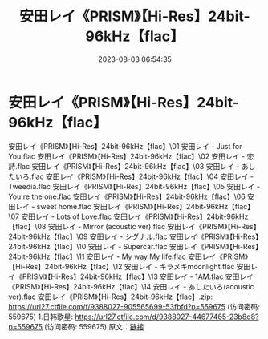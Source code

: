 ﻿---
title: 安田レイ《PRISM》【Hi-Res】24bit-96kHz【flac】
date: 2023-08-03 06:54:35
categories: 外语音乐
tags: 外语音乐
---
# 安田レイ《PRISM》【Hi-Res】24bit-96kHz【flac】

安田レイ《PRISM》【Hi-Res】24bit-96kHz【flac】\01
安田レイ - Just for You.flac
安田レイ《PRISM》【Hi-Res】24bit-96kHz【flac】\02 安田レイ - 恋詩.flac
安田レイ《PRISM》【Hi-Res】24bit-96kHz【flac】\03 安田レイ - あしたいろ.flac
安田レイ《PRISM》【Hi-Res】24bit-96kHz【flac】\04 安田レイ - Tweedia.flac
安田レイ《PRISM》【Hi-Res】24bit-96kHz【flac】\05 安田レイ - You're the
one.flac
安田レイ《PRISM》【Hi-Res】24bit-96kHz【flac】\06 安田レイ - sweet
home.flac
安田レイ《PRISM》【Hi-Res】24bit-96kHz【flac】\07 安田レイ - Lots of
Love.flac
安田レイ《PRISM》【Hi-Res】24bit-96kHz【flac】\08 安田レイ - Mirror (acoustic
ver).flac
安田レイ《PRISM》【Hi-Res】24bit-96kHz【flac】\09 安田レイ - シグナル.flac
安田レイ《PRISM》【Hi-Res】24bit-96kHz【flac】\10 安田レイ - Supercar.flac
安田レイ《PRISM》【Hi-Res】24bit-96kHz【flac】\11 安田レイ - My way My
life.flac
安田レイ《PRISM》【Hi-Res】24bit-96kHz【flac】\12 安田レイ -
キラメキmoonlight.flac
安田レイ《PRISM》【Hi-Res】24bit-96kHz【flac】\13 安田レイ - 1AM.flac
安田レイ《PRISM》【Hi-Res】24bit-96kHz【flac】\14 安田レイ - あしたいろ(acoustic
ver).flac
安田レイ《PRISM》【Hi-Res】24bit-96kHz【flac】.zip: https://url27.ctfile.com/f/9388027-905565699-53fbfd?p=559675
(访问密码: 559675)
1.日韩歌星: https://url27.ctfile.com/d/9388027-44677465-23b8d8?p=559675
(访问密码: 559675)
原文：[链接](https://blog.sina.com.cn/s/blog_1647c7e76010312y4.html)